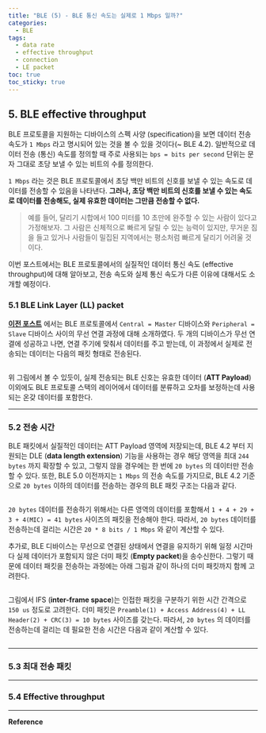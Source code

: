 ```yaml
---
title: "BLE (5) - BLE 통신 속도는 실제로 1 Mbps 일까?"
categories:
  - BLE
tags:
  - data rate
  - effective throughput
  - connection
  - LE packet
toc: true
toc_sticky: true
---
```


## 5. BLE effective throughput

BLE 프로토콜을 지원하는 디바이스의 스펙 사양 (specification)을 보면 데이터 전송 속도가 `1 Mbps` 라고 명시되어 있는 것을 볼 수 있을 것이다(~ BLE 4.2). 일반적으로 데이터 전송 (통신) 속도를 정의할 때 주로 사용되는 `bps = bits per second` 단위는 문자 그대로 초당 보낼 수 있는 비트의 수를 정의한다.

`1 Mbps` 라는 것은 BLE 프로토콜에서 초당 백만 비트의 신호를 보낼 수 있는 속도로 데이터를 전송할 수 있음을 나타낸다. **그러나, 초당 백만 비트의 신호를 보낼 수 있는 속도로 데이터를 전송해도, 실제 유효한 데이터는 그만큼 전송할 수 없다.**
>예를 들어, 달리기 시합에서 100 미터를 10 초만에 완주할 수 있는 사람이 있다고 가정해보자. 그 사람은 신체적으로 빠르게 달릴 수 있는 능력이 있지만, 무거운 짐을 들고 있거나 사람들이 밀집된 지역에서는 평소처럼 빠르게 달리기 어려울 것이다.

이번 포스트에서는 BLE 프로토콜에서의 실질적인 데이터 통신 속도 (effective throughput)에 대해 알아보고, 전송 속도와 실제 통신 속도가 다른 이유에 대해서도 소개할 예정이다.

### 5.1 BLE Link Layer (LL) packet

**[이전 포스트]()** 에서는 BLE 프로토콜에서 `Central = Master` 디바이스와 `Peripheral = Slave` 디바이스 사이의 무선 연결 과정에 대해 소개하였다. 두 개의 디바이스가 무선 연결에 성공하고 나면, 연결 주기에 맞춰서 데이터를 주고 받는데, 이 과정에서 실제로 전송되는 데이터는 다음의 패킷 형태로 전송된다.

<figure style="width: 100%">
  <img src="{{ site.url }}{{ site.baseurl }}/assets/images/ble5-fig-1.png" alt="">
</figure>

위 그림에서 볼 수 있듯이, 실제 전송되는 BLE 신호는 유효한 데이터 (**ATT Payload**) 이외에도 BLE 프로토콜 스택의 레이어에서 데이터를 분류하고 오차를 보정하는데 사용되는 온갖 데이터를 포함한다. 

---

### 5.2 전송 시간

BLE 패킷에서 실질적인 데이터는 ATT Payload 영역에 저장되는데, BLE 4.2 부터 지원되는 DLE (**data length extension**) 기능을 사용하는 경우 해당 영역을 최대 `244 bytes` 까지 확장할 수 있고, 그렇지 않을 경우에는 한 번에 `20 bytes` 의 데이터만 전송할 수 있다. 또한, BLE 5.0 이전까지는 `1 Mbps` 의 전송 속도를 가지므로, BLE 4.2 기준으로 `20 bytes` 이하의 데이터를 전송하는 경우의 BLE 패킷 구조는 다음과 같다.

<figure style="width: 100%">
  <img src="{{ site.url }}{{ site.baseurl }}/assets/images/ble5-fig-2.png" alt="">
</figure>

`20 bytes` 데이터를 전송하기 위해서는 다른 영역의 데이터를 포함해서 `1 + 4 + 29 + 3 + 4(MIC) = 41 bytes` 사이즈의 패킷을 전송해야 한다. 따라서, `20 bytes` 데이터를 전송하는데 걸리는 시간은 `20 * 8 bits / 1 Mbps` 와 같이 계산할 수 있다. 

추가로, BLE 디바이스는 무선으로 연결된 상태에서 연결을 유지하기 위해 일정 시간마다 실제 데이터가 포함되지 않은 더미 패킷 (**Empty packet**)을 송수신한다. 그렇기 때문에 데이터 패킷을 전송하는 과정에는 아래 그림과 같이 하나의 더미 패킷까지 함께 고려한다.

<figure style="width: 100%">
  <img src="{{ site.url }}{{ site.baseurl }}/assets/images/ble5-fig-3.png" alt="">
</figure>

그림에서 IFS (**inter-frame space**)는 인접한 패킷을 구분하기 위한 시간 간격으로 `150 us` 정도로 고려한다. 더미 패킷은 `Preamble(1) + Access Address(4) + LL Header(2) + CRC(3) = 10 bytes` 사이즈를 갖는다. 따라서, `20 bytes` 의 데이터를 전송하는데 걸리는 데 필요한 전송 시간은 다음과 같이 계산할 수 있다.

<figure style="width: 100%">
  <img src="{{ site.url }}{{ site.baseurl }}/assets/images/ble5-fig-3.png" alt="">
</figure>

---

### 5.3 최대 전송 패킷

<!-- Connection interval 은 7.5 ~ 4초인데
실제로 그 사이에는 서로 패킷을 여러번 주고 받는다. 한 두개 주고 받는게 아님

위의 패킷을 한 간격동안 이거를 몇번 보낼 수 있는가?가 최대 전송 패킷임

Nordic 지원하는 스택에서는 6개이지만
Andriod 또는 iOS 디바이슨느 일반적으로 4개 많으면 6개

물론 4.1 까지는 한 사이클에 6개는 충분히 보내고도 남는다

그러나 4.2 ~ 5.0 은 ATT 실제 데이터가 244 bytes 이기 때문에

한번에 6개를 못보내는 경우도 있음.. 아무튼

4.1 이하의 경우는 최대 전송 패킷은 디바이스 스펙에 따라 나뉜다. -->

---

### 5.4 Effective throughput

<!-- 계산은 간단하다. interval 동안에 몇개 데이터 보낼 수 있는지 계산하면 됌

최대 128 kbps 정도가 나온다.

따라서 1Mbps 의 BLE 4.1 까지는 이정도 스펙이라고 보면 된다 실제로.

속도 결정짓는 요소는

ATT paylod 크기
connection interval
최대 전송패킷

-->

---

**Reference**

